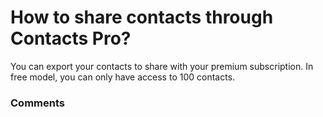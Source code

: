 # How to share contacts through Contacts Pro?

<p class="no-margin">You can export your contacts to share with your premium subscription. In free model, you can only have access to 100 contacts.</p>

### Comments
<Comments />
